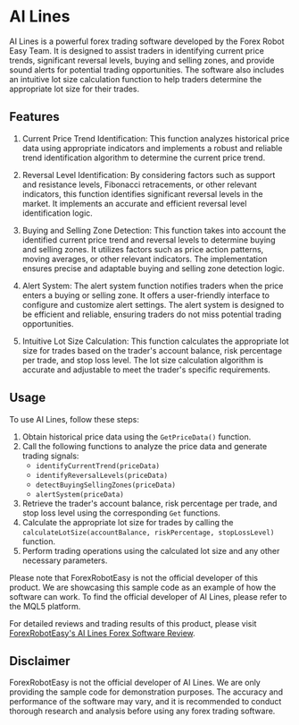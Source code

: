 # AI Lines

AI Lines is a powerful forex trading software developed by the Forex Robot Easy Team. It is designed to assist traders in identifying current price trends, significant reversal levels, buying and selling zones, and provide sound alerts for potential trading opportunities. The software also includes an intuitive lot size calculation function to help traders determine the appropriate lot size for their trades.

## Features

1. Current Price Trend Identification: This function analyzes historical price data using appropriate indicators and implements a robust and reliable trend identification algorithm to determine the current price trend.

2. Reversal Level Identification: By considering factors such as support and resistance levels, Fibonacci retracements, or other relevant indicators, this function identifies significant reversal levels in the market. It implements an accurate and efficient reversal level identification logic.

3. Buying and Selling Zone Detection: This function takes into account the identified current price trend and reversal levels to determine buying and selling zones. It utilizes factors such as price action patterns, moving averages, or other relevant indicators. The implementation ensures precise and adaptable buying and selling zone detection logic.

4. Alert System: The alert system function notifies traders when the price enters a buying or selling zone. It offers a user-friendly interface to configure and customize alert settings. The alert system is designed to be efficient and reliable, ensuring traders do not miss potential trading opportunities.

5. Intuitive Lot Size Calculation: This function calculates the appropriate lot size for trades based on the trader's account balance, risk percentage per trade, and stop loss level. The lot size calculation algorithm is accurate and adjustable to meet the trader's specific requirements.

## Usage

To use AI Lines, follow these steps:

1. Obtain historical price data using the `GetPriceData()` function.
2. Call the following functions to analyze the price data and generate trading signals:
   - `identifyCurrentTrend(priceData)`
   - `identifyReversalLevels(priceData)`
   - `detectBuyingSellingZones(priceData)`
   - `alertSystem(priceData)`
3. Retrieve the trader's account balance, risk percentage per trade, and stop loss level using the corresponding `Get` functions.
4. Calculate the appropriate lot size for trades by calling the `calculateLotSize(accountBalance, riskPercentage, stopLossLevel)` function.
5. Perform trading operations using the calculated lot size and any other necessary parameters.

Please note that ForexRobotEasy is not the official developer of this product. We are showcasing this sample code as an example of how the software can work. To find the official developer of AI Lines, please refer to the MQL5 platform.

For detailed reviews and trading results of this product, please visit [ForexRobotEasy's AI Lines Forex Software Review](https://forexroboteasy.com/forex-robot-review/ai-lines-forex-software-review-master-trading-zones-with-ease/).

## Disclaimer

ForexRobotEasy is not the official developer of AI Lines. We are only providing the sample code for demonstration purposes. The accuracy and performance of the software may vary, and it is recommended to conduct thorough research and analysis before using any forex trading software.
